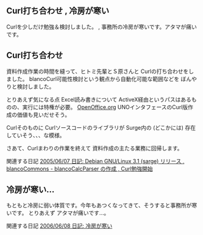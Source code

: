 ## Curl打ち合わせ , 冷房が寒い

Curlを少しだけ勉強＆検討しました。 , 事務所の冷房が寒いです。アタマが痛いです。






## Curl打ち合わせ


資料作成作業の時間を縫って、ヒトミ先輩とＳ原さんと Curlの打ち合わせをしました。
blancoCurl可能性検討という観点から自動化可能な範囲などを ぼんやりと検討しました。

とりあえず気になる点
Excel読み書きについて
  ActiveX経由というパスはあるものの、実行には特権が必要。
    [OpenOffice.org](http://ja.openoffice.org/) UNOインタフェースのCurl版作成の価値も見いだせそう。
  
  Curlそのものに Curlソースコードのライブラリが Surge内の (どこかには) 存在していそう、、、な模様。


さあて、Curlまわりの作業を終えて 資料作成の主たる業務に回帰します。

関連する日記
[2005/06/07 日記: Debian GNU/Linux 3.1 (sarge) リリース , blancoCommons - blancoCalcParser の作成 , Curl勉強開始](ig050607.html)


## 冷房が寒い…


もともと冷房に弱い体質です。今年もあつくなってきて、そうすると事務所が寒いです。
とりあえず アタマが痛いです…。

関連する日記
[2006/06/08 日記: 冷房が寒い](../2006/ig060608.html)